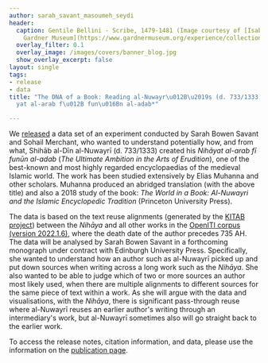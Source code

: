 ```yaml
---
author: sarah_savant_masoumeh_seydi
header:
  caption: Gentile Bellini - Scribe, 1479-1481 (Image courtesy of [Isabella Stewart
    Gardner Museum](https://www.gardnermuseum.org/experience/collection/10755), Boston)
  overlay_filter: 0.1
  overlay_image: /images/covers/banner_blog.jpg
  show_overlay_excerpt: false
layout: single
tags:
- release
- data
title: "The DNA of a Book: Reading al-Nuwayr\u012B\u2019s (d. 733/1333) *Nih\u0101\
  yat al-arab f\u012B fun\u016Bn al-adab*"

---
```

We [released](https://zenodo.org/records/13145269) a data set of an experiment conducted by Sarah Bowen Savant and Sohail Merchant, who wanted to understand potentially how, and from what, Shihāb al-Dīn al-Nuwayrī (d. 733/1333) created his *Nihāyat al-arab fī funūn al-adab* (*The Ultimate Ambition in the Arts of Erudition*), one of the best-known and most highly regarded encyclopaedias of the medieval Islamic world. The work has been studied extensively by Elias Muhanna and other scholars. Muhanna produced an abridged translation (with the above title) and also a 2018 study of the book: *The World in a Book: Al-Nuwayri and the Islamic Encyclopedic Tradition* (Princeton University Press).

The data is based on the text reuse alignments (generated by the [KITAB project](https://kitab-project.org/)) between the *Nihāya* and all other works in the [OpenITI corpus (version 2022.1.6)](https://zenodo.org/records/6808108), where the death date of the author precedes 735 AH. The data will be analysed by Sarah Bowen Savant in a forthcoming monograph under contract with Edinburgh University Press. Specifically, she wanted to understand how an author such as al-Nuwayrī picked up and put down sources when writing across a long work such as the *Nihāya*. She also wanted to be able to judge which of two or more sources an author most likely used, when there are multiple alignments to different sources for the same piece of text within a work. As she will argue with the data and visualisations, with the *Nihāya*, there is significant pass-through reuse where al-Nuwayrī reuses an earlier author's writing through an intermediary's work, but al-Nuwayrī sometimes also will go straight back to the earlier work.

To access the release notes, citation information, and data, please use the information on the [publication page](https://zenodo.org/records/13145269).
